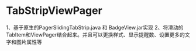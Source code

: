 # TabStripViewPager
1、基于原生的PagerSlidingTabStrip.java 和 BadgeView.jar实现
2、将滑动的TabItem和ViewPager结合起来。并且可以更换样式、显示提醒数、设置更多的文字和图片属性等
